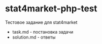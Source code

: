 # stat4market-php-test
Тестовое задание для stat4market

- task.md - постановка задачи
- solution.md - ответы

